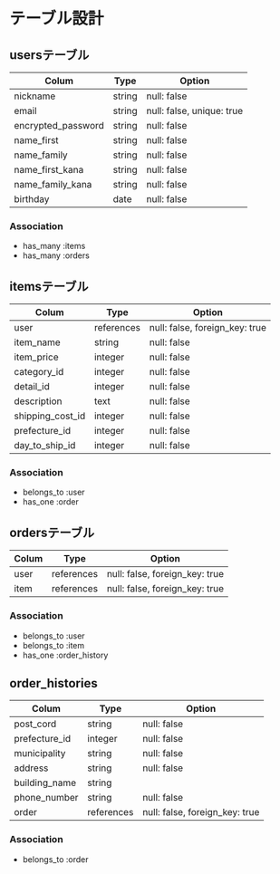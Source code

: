 # テーブル設計

## usersテーブル

| Colum              | Type   | Option                    |
| ------------------ | ------ | ------------------------- |
| nickname           | string | null: false               |
| email              | string | null: false, unique: true |
| encrypted_password | string | null: false               |
| name_first         | string | null: false               |
| name_family        | string | null: false               |
| name_first_kana    | string | null: false               |
| name_family_kana   | string | null: false               |
| birthday           | date   | null: false               |

### Association
- has_many   :items
- has_many   :orders



## itemsテーブル

| Colum            | Type       | Option                         |
| ---------------- | ---------- | ------------------------------ |
| user             | references | null: false, foreign_key: true |
| item_name        | string     | null: false                    |
| item_price       | integer    | null: false                    |
| category_id      | integer    | null: false                    |
| detail_id        | integer    | null: false                    |
| description      | text       | null: false                    |
| shipping_cost_id | integer    | null: false                    |
| prefecture_id    | integer    | null: false                    |
| day_to_ship_id   | integer    | null: false                    |

### Association
- belongs_to :user
- has_one    :order

## ordersテーブル

| Colum           | Type       | Option                         |
| --------------- | ---------- | ------------------------------ |
| user            | references | null: false, foreign_key: true |
| item            | references | null: false, foreign_key: true |

### Association
- belongs_to  :user
- belongs_to  :item
- has_one     :order_history

## order_histories

| Colum           | Type       | Option                         |
| --------------- | ---------- | ------------------------------ |
| post_cord       | string     | null: false                    |
| prefecture_id   | integer    | null: false                    |
| municipality    | string     | null: false                    |
| address         | string     | null: false                    |
| building_name   | string     |                                |
| phone_number    | string     | null: false                    |
| order           | references | null: false, foreign_key: true |

### Association
- belongs_to  :order

